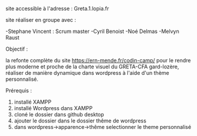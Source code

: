 site accessible à l'adresse : Greta.1.lopia.fr

site réaliser en groupe avec :

  -Stephane Vincent : Scrum master
  -Cyril Benoist
  -Noé Delmas
  -Melvyn Raust

Objectif :

la refonte complète du site https://ern-mende.fr/codin-camp/ pour le rendre plus moderne et proche de la charte visuel du GRETA-CFA gard-lozère, réaliser de manière dynamique dans wordpress à l'aide d'un thème personnalisé.

Prérequis : 

  1. installé XAMPP
  2. installé Wordpress dans XAMPP
  3. cloné le dossier dans github desktop
  4. ajouter le dossier dans le dossier thême de wordpress
  5. dans wordpress->apparence->thême selectionner le theme personnalisé

